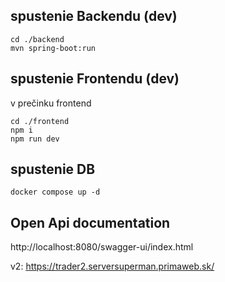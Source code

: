 
## spustenie Backendu (dev)
```
cd ./backend
mvn spring-boot:run
```


## spustenie Frontendu (dev)
v prečinku frontend 

```
cd ./frontend
npm i
npm run dev
```

## spustenie DB 
```
docker compose up -d
```

## Open Api documentation
http://localhost:8080/swagger-ui/index.html


v2: https://trader2.serversuperman.primaweb.sk/



